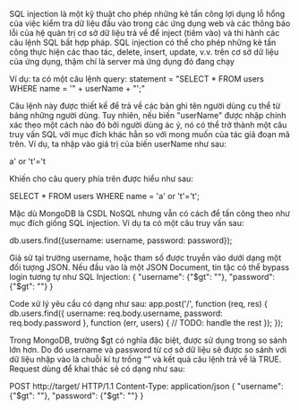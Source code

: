 <!-- SQL injection -->

SQL injection là một kỹ thuật cho phép những kẻ tấn công lợi dụng lỗ hổng của việc kiểm tra dữ liệu đầu vào trong các ứng dụng web và các thông báo lỗi của hệ quản trị cơ sở dữ liệu trả về để inject (tiêm vào) và thi hành các câu lệnh SQL bất hợp pháp. SQL injection có thể cho phép những kẻ tấn công thực hiện các thao tác, delete, insert, update, v.v. trên cơ sở dữ liệu của ứng dụng, thậm chí là server mà ứng dụng đó đang chạy

Ví dụ: ta có một câu lệnh query:
statement = "SELECT \* FROM users WHERE name = '" + userName + "';"

Câu lệnh này được thiết kế để trả về các bản ghi tên người dùng cụ thể từ bảng những người dùng. Tuy nhiên, nếu biến "userName" được nhập chính xác theo một cách nào đó bởi người dùng ác ý, nó có thể trở thành một câu truy vấn SQL với mục đích khác hẳn so với mong muốn của tác giả đoạn mã trên. Ví dụ, ta nhập vào giá trị của biến userName như sau:

a' or 't'='t

Khiến cho câu query phía trên được hiểu như sau:

SELECT \* FROM users WHERE name = 'a' or 't'='t';

<!-- MongoDB injection -->

Mặc dù MongoDB là CSDL NoSQL nhưng vẫn có cách để tấn công theo như mục đích giống SQL injection. Ví dụ ta có một câu truy vấn sau:

db.users.find({username: username, password: password});

Giả sử tại trường username, hoặc tham số được truyền vào dưới dạng một đối tượng JSON. Nếu đầu vào là một JSON Document, tin tặc có thể bypass login tương tự như SQL Injection:
{
"username": {"$gt": ""},
    "password": {"$gt": ""}
}

Code xử lý yêu cầu có dạng như sau:
app.post('/', function (req, res) {
db.users.find({
username: req.body.username,
password: req.body.password
}, function (err, users) {
// TODO: handle the rest
});
});

Trong MongoDB, trường $gt có nghĩa đặc biệt, được sử dụng trong so sánh lớn hơn. Do đó username và password từ cơ sở dữ liệu sẽ được so sánh với dữ liệu nhập vào là chuỗi kí tự trống “” và kết quả câu lệnh trả về là TRUE. Request dùng để khai thác sẽ có dạng như sau:

POST http://target/ HTTP/1.1
Content-Type: application/json
{
"username": {"$gt": ""},
"password": {"$gt": ""}
}
